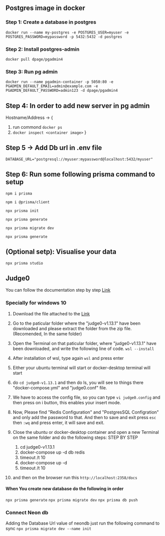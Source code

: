## Postgres image in docker

### Step 1: Create a database in postgres

`docker run --name my-postgres -e POSTGRES_USER=myuser -e POSTGRES_PASSWORD=mypassword -p 5432:5432 -d postgres`

### Step 2: Install postgres-admin

`docker pull dpage/pgadmin4`

### Step 3: Run pg admin

`docker run --name pgadmin-container -p 5050:80 -e PGADMIN_DEFAULT_EMAIL=admin@example.com -e PGADMIN_DEFAULT_PASSWORD=admin123 -d dpage/pgadmin4`

## Step 4: In order to add new server in pg admin

Hostname/Address -> {

1. run commond `docker ps`
2. `docker inspect <container image>`
   }

## Step 5 -> Add Db url in .env file

`DATABASE_URL="postgresql://myuser:mypassword@localhost:5432/myuser"`

## Step 6: Run some following prisma command to setup

`npm i prisma`

`npm i @prisma/client`

`npx prisma init`

`npx prisma generate`

`npx prisma migrate dev`

`npx prisma generate`

## (Optional setp): Visualise your data

`npx prisma studio`

## Judge0

You can follow the documentation step by step [Link](https://github.com/judge0/judge0/blob/master/CHANGELOG.md)

### Specially for windows 10

1. Download the file attached to the [Link](https://github.com/judge0/judge0/releases/download/v1.13.1/judge0-v1.13.1.zip)

2. Go to the paticular folder where the "judge0-v1.13.1" have been downloaded and please extract the folder from the zip file. (Recomended, In the same folder)

3. Open the Terminal on that paticular folder, where "judge0-v1.13.1" have been downloaded, and write the following line of code.
   `wsl --install`

4. After installation of wsl, type again `wsl` and press enter

5. Either your ubuntu terminal will start or docker-desktop terminal will start

6. do `cd judge0-v1.13.1` and then do ls, you will see to things there "docker-compose.yml" and "judge0.conf" file.

7. We have to access the config file, so you can type `vi judge0.config` and then press on i button, this enables your insert mode.

8. Now, Please find "Redis Configuration" and "PostgresSQL Configration" and only add the password to that. And then to save and exit press `esc` then `:wq` and press enter, it will save and exit.

9. Close the ubuntu or docker-desktop container and open a new Terminal on the same folder and do the following steps: STEP BY STEP

   1. cd judge0-v1.13.1
   2. docker-compose up -d db redis
   3. timeout /t 10
   4. docker-compose up -d
   5. timeout /t 10

10. and then on the browser run this `http://localhost:2358/docs`

#### When You create new database do the following in order

`npx prisma generate`
`npx prisma migrate dev`
`npx prisma db push`

### Connect Neon db

Adding the Database Url value of neondb just run the following command to sync
`npx prisma migrate dev --name init`
